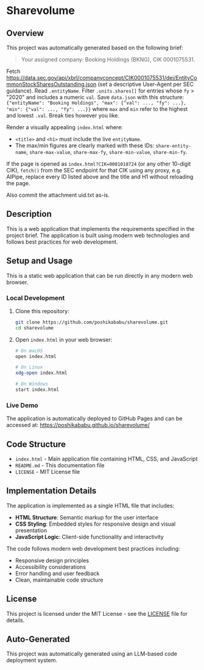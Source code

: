 # Sharevolume

## Overview

This project was automatically generated based on the following brief:

> Your assigned company: Booking Holdings (BKNG), CIK 0001075531.

Fetch https://data.sec.gov/api/xbrl/companyconcept/CIK0001075531/dei/EntityCommonStockSharesOutstanding.json (set a descriptive User-Agent per SEC guidance).
Read `.entityName`. Filter `.units.shares[]` for entries whose `fy` > "2020" and
includes a numeric `val`.
Save `data.json` with this structure:
`{"entityName": "Booking Holdings", "max": {"val": ..., "fy": ...}, "min": {"val": ..., "fy": ...}}`
where `max` and `min` refer to the highest and lowest `.val`. Break ties however you like.

Render a visually appealing `index.html` where:
- `<title>` and `<h1>` must include the live `entityName`.
- The max/min figures are clearly marked with these IDs:
  `share-entity-name`,
  `share-max-value`, `share-max-fy`,
  `share-min-value`, `share-min-fy`.

If the page is opened as `index.html?CIK=0001018724` (or any other 10-digit CIK),
`fetch()` from the SEC endpoint for that CIK using any proxy, e.g. AIPipe,
replace every ID listed above and the title and H1 without reloading the page.

Also commit the attachment uid.txt as-is.

## Description

This is a web application that implements the requirements specified in the project brief. The application is built using modern web technologies and follows best practices for web development.

## Setup and Usage

This is a static web application that can be run directly in any modern web browser.

### Local Development

1. Clone this repository:
   ```bash
   git clone https://github.com/poshikababu/sharevolume.git
   cd sharevolume
   ```

2. Open `index.html` in your web browser:
   ```bash
   # On macOS
   open index.html
   
   # On Linux
   xdg-open index.html
   
   # On Windows
   start index.html
   ```

### Live Demo

The application is automatically deployed to GitHub Pages and can be accessed at:
https://poshikababu.github.io/sharevolume/

## Code Structure

- `index.html` - Main application file containing HTML, CSS, and JavaScript
- `README.md` - This documentation file
- `LICENSE` - MIT License file

## Implementation Details

The application is implemented as a single HTML file that includes:

- **HTML Structure**: Semantic markup for the user interface
- **CSS Styling**: Embedded styles for responsive design and visual presentation
- **JavaScript Logic**: Client-side functionality and interactivity

The code follows modern web development best practices including:
- Responsive design principles
- Accessibility considerations
- Error handling and user feedback
- Clean, maintainable code structure

## License

This project is licensed under the MIT License - see the [LICENSE](LICENSE) file for details.

## Auto-Generated

This project was automatically generated using an LLM-based code deployment system.
